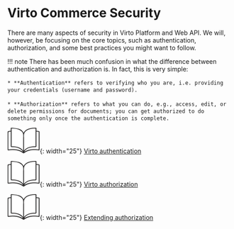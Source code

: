 # Virto Commerce Security

There are many aspects of security in Virto Platform and Web API. We will, however, be focusing on the core topics, such as authentication, authorization, and some best practices you might want to follow.

!!! note
	There has been much confusion in what the difference between authentication and authorization is. In fact, this is very simple:

	* **Authentication** refers to verifying who you are, i.e. providing your credentials (username and password).

	* **Authorization** refers to what you can do, e.g., access, edit, or delete permissions for documents; you can get authorized to do something only once the authentication is complete.


![Readmore](media/readmore.png){: width="25"} [Virto authentication](authentication/issuing-and-using-access-token.md)

![Readmore](media/readmore.png){: width="25"} [Virto authorization](authorization/overview.md)

![Readmore](media/readmore.png){: width="25"} [Extending authorization](extensions/extending-authorization-policies.md)